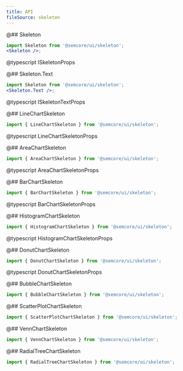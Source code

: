 ```yaml
---
title: API
fileSource: skeleton
---
```


@## Skeleton

```jsx
import Skeleton from '@semcore/ui/skeleton';
<Skeleton />;
```

@typescript ISkeletonProps

@## Skeleton.Text

```jsx
import Skeleton from '@semcore/ui/skeleton';
<Skeleton.Text />;
```

@typescript ISkeletonTextProps

@## LineChartSkeleton

```jsx
import { LineChartSkeleton } from '@semcore/ui/skeleton';
```

@typescript LineChartSkeletonProps

@## AreaChartSkeleton

```jsx
import { AreaChartSkeleton } from '@semcore/ui/skeleton';
```

@typescript AreaChartSkeletonProps

@## BarChartSkeleton

```jsx
import { BarChartSkeleton } from '@semcore/ui/skeleton';
```

@typescript BarChartSkeletonProps

@## HistogramChartSkeleton

```jsx
import { HistogramChartSkeleton } from '@semcore/ui/skeleton';
```

@typescript HistogramChartSkeletonProps

@## DonutChartSkeleton

```jsx
import { DonutChartSkeleton } from '@semcore/ui/skeleton';
```

@typescript DonutChartSkeletonProps

@## BubbleChartSkeleton

```jsx
import { BubbleChartSkeleton } from '@semcore/ui/skeleton';
```

@## ScatterPlotChartSkeleton

```jsx
import { ScatterPlotChartSkeleton } from '@semcore/ui/skeleton';
```

@## VennChartSkeleton

```jsx
import { VennChartSkeleton } from '@semcore/ui/skeleton';
```

@## RadialTreeChartSkeleton

```jsx
import { RadialTreeChartSkeleton } from '@semcore/ui/skeleton';
```
